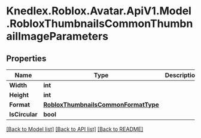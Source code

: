 # Knedlex.Roblox.Avatar.ApiV1.Model.RobloxThumbnailsCommonThumbnailImageParameters

## Properties

Name | Type | Description | Notes
------------ | ------------- | ------------- | -------------
**Width** | **int** |  | [optional] 
**Height** | **int** |  | [optional] 
**Format** | [**RobloxThumbnailsCommonFormatType**](RobloxThumbnailsCommonFormatType.md) |  | [optional] 
**IsCircular** | **bool** |  | [optional] 

[[Back to Model list]](../README.md#documentation-for-models) [[Back to API list]](../README.md#documentation-for-api-endpoints) [[Back to README]](../README.md)

